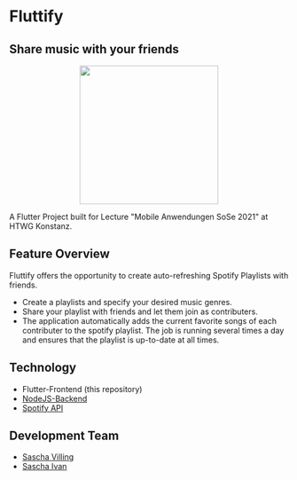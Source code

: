# Fluttify
## Share music with your friends
<p align="center">
  <img width=250 src="https://gitlab.in.htwg-konstanz.de/lehre/rschimka/mobile/g-mobile-sose21/09-mobile-sose21/-/wikis/uploads/1d4622cd7502c3895337fd00d340ccf4/Fluttify.png">
</p>

A Flutter Project built for Lecture "Mobile Anwendungen SoSe 2021" at HTWG Konstanz.

## Feature Overview
Fluttify offers the opportunity to create auto-refreshing Spotify Playlists with friends. 
- Create a playlists and specify your desired music genres.
- Share your playlist with friends and let them join as contributers.
- The application automatically adds the current favorite songs of each contributer to the spotify playlist. The job is running several times a day and ensures that the playlist is up-to-date at all times.

## Technology
- Flutter-Frontend (this repository)
- [NodeJS-Backend](https://gitlab.in.htwg-konstanz.de/sa981vil1/fluttify-backend)
- [Spotify API](https://developer.spotify.com/)

## Development Team
- [Sascha Villing](https://gitlab.in.htwg-konstanz.de/sa981vil)
- [Sascha Ivan](https://gitlab.in.htwg-konstanz.de/sa391iva)
